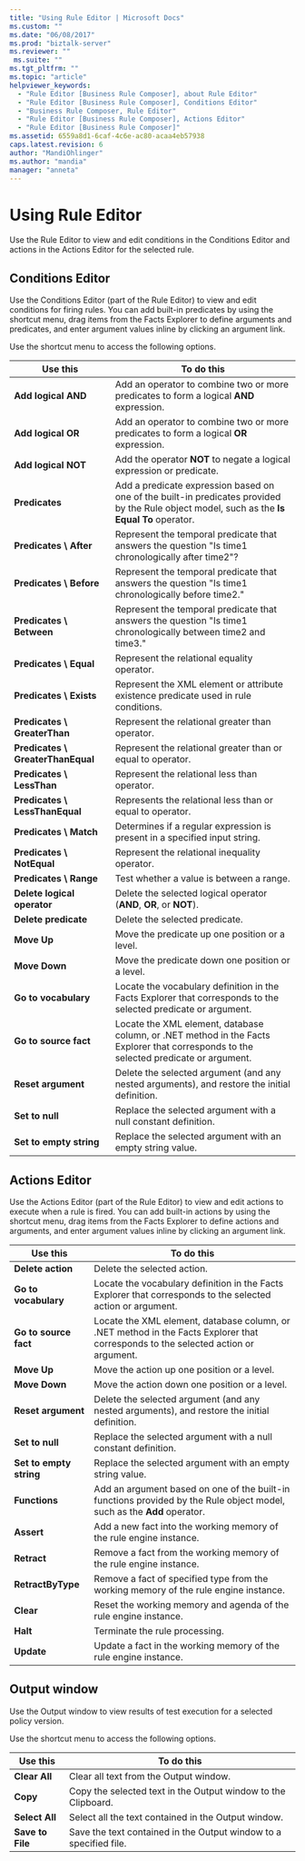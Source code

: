 ```yaml
---
title: "Using Rule Editor | Microsoft Docs"
ms.custom: ""
ms.date: "06/08/2017"
ms.prod: "biztalk-server"
ms.reviewer: ""
 ms.suite: ""
ms.tgt_pltfrm: ""
ms.topic: "article"
helpviewer_keywords: 
  - "Rule Editor [Business Rule Composer], about Rule Editor"
  - "Rule Editor [Business Rule Composer], Conditions Editor"
  - "Business Rule Composer, Rule Editor"
  - "Rule Editor [Business Rule Composer], Actions Editor"
  - "Rule Editor [Business Rule Composer]"
ms.assetid: 6559a8d1-6caf-4c6e-ac80-acaa4eb57938
caps.latest.revision: 6
author: "MandiOhlinger"
ms.author: "mandia"
manager: "anneta"
---
```

# Using Rule Editor
Use the Rule Editor to view and edit conditions in the Conditions Editor and actions in the Actions Editor for the selected rule.  
  
## Conditions Editor  
 Use the Conditions Editor (part of the Rule Editor) to view and edit conditions for firing rules. You can add built-in predicates by using the shortcut menu, drag items from the Facts Explorer to define arguments and predicates, and enter argument values inline by clicking an argument link.  
  
 Use the shortcut menu to access the following options.  
  
|Use this|To do this|  
|--------------|----------------|  
|**Add logical AND**|Add an operator to combine two or more predicates to form a logical **AND** expression.|  
|**Add logical OR**|Add an operator to combine two or more predicates to form a logical **OR** expression.|  
|**Add logical NOT**|Add the operator **NOT** to negate a logical expression or predicate.|  
|**Predicates**|Add a predicate expression based on one of the built-in predicates provided by the Rule object model, such as the **Is Equal To** operator.|  
|**Predicates \ After**|Represent the temporal predicate that answers the question "Is time1 chronologically after time2"?|  
|**Predicates \ Before**|Represent the temporal predicate that answers the question "Is time1 chronologically before time2."|  
|**Predicates \ Between**|Represent the temporal predicate that answers the question "Is time1 chronologically between time2 and time3."|  
|**Predicates \ Equal**|Represent the relational equality operator.|  
|**Predicates \ Exists**|Represent the XML element or attribute existence predicate used in rule conditions.|  
|**Predicates \ GreaterThan**|Represent the relational greater than operator.|  
|**Predicates \ GreaterThanEqual**|Represent the relational greater than or equal to operator.|  
|**Predicates \ LessThan**|Represent the relational less than operator.|  
|**Predicates \ LessThanEqual**|Represents the relational less than or equal to operator.|  
|**Predicates \ Match**|Determines if a regular expression is present in a specified input string.|  
|**Predicates \ NotEqual**|Represent the relational inequality operator.|  
|**Predicates \ Range**|Test whether a value is between a range.|  
|**Delete logical operator**|Delete the selected logical operator (**AND**, **OR**, or **NOT**).|  
|**Delete predicate**|Delete the selected predicate.|  
|**Move Up**|Move the predicate up one position or a level.|  
|**Move Down**|Move the predicate down one position or a level.|  
|**Go to vocabulary**|Locate the vocabulary definition in the Facts Explorer that corresponds to the selected predicate or argument.|  
|**Go to source fact**|Locate the XML element, database column, or .NET method in the Facts Explorer that corresponds to the selected predicate or argument.|  
|**Reset argument**|Delete the selected argument (and any nested arguments), and restore the initial definition.|  
|**Set to null**|Replace the selected argument with a null constant definition.|  
|**Set to empty string**|Replace the selected argument with an empty string value.|  
  
## Actions Editor  
 Use the Actions Editor (part of the Rule Editor) to view and edit actions to execute when a rule is fired. You can add built-in actions by using the shortcut menu, drag items from the Facts Explorer to define actions and arguments, and enter argument values inline by clicking an argument link.  
  
|Use this|To do this|  
|--------------|----------------|  
|**Delete action**|Delete the selected action.|  
|**Go to vocabulary**|Locate the vocabulary definition in the Facts Explorer that corresponds to the selected action or argument.|  
|**Go to source fact**|Locate the XML element, database column, or .NET method in the Facts Explorer that corresponds to the selected action or argument.|  
|**Move Up**|Move the action up one position or a level.|  
|**Move Down**|Move the action down one position or a level.|  
|**Reset argument**|Delete the selected argument (and any nested arguments), and restore the initial definition.|  
|**Set to null**|Replace the selected argument with a null constant definition.|  
|**Set to empty string**|Replace the selected argument with an empty string value.|  
|**Functions**|Add an argument based on one of the built-in functions provided by the Rule object model, such as the **Add** operator.|  
|**Assert**|Add a new fact into the working memory of the rule engine instance.|  
|**Retract**|Remove a fact from the working memory of the rule engine instance.|  
|**RetractByType**|Remove a fact of specified type from the working memory of the rule engine instance.|  
|**Clear**|Reset the working memory and agenda of the rule engine instance.|  
|**Halt**|Terminate the rule processing.|  
|**Update**|Update a fact in the working memory of the rule engine instance.|  
  
## Output window  
 Use the Output window to view results of test execution for a selected policy version.  
  
 Use the shortcut menu to access the following options.  
  
|Use this|To do this|  
|--------------|----------------|  
|**Clear All**|Clear all text from the Output window.|  
|**Copy**|Copy the selected text in the Output window to the Clipboard.|  
|**Select All**|Select all the text contained in the Output window.|  
|**Save to File**|Save the text contained in the Output window to a specified file.|